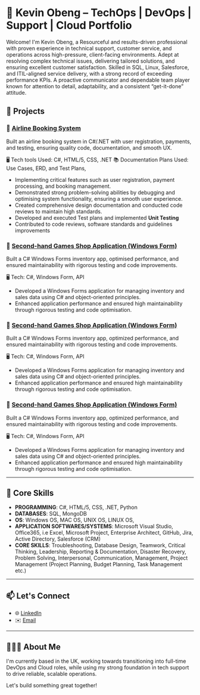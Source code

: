 # 💼 Kevin Obeng – TechOps | DevOps | Support | Cloud Portfolio

Welcome! I'm Kevin Obeng, a Resourceful and results-driven professional with proven experience in technical support, customer service, and operations across high-pressure, client-facing environments. Adept at resolving complex technical issues, delivering tailored solutions, and ensuring excellent customer satisfaction. Skilled in SQL, Linux, Salesforce, and ITIL-aligned service delivery, with a strong record of exceeding performance KPIs. A proactive communicator and dependable team player known for attention to detail, adaptability, and a consistent “get-it-done” attitude.


## 🌟 Projects

### 🚀 [Airline Booking System](https://github.com/yourusername/project-link)
Built an airline booking system in C#/.NET with user registration, payments, and testing, ensuring quality code, documentation, and smooth UX.

:desktop_computer: Tech tools Used: C#, HTML/5, CSS, .NET
:books: Documentation Plans Used: Use Cases, ERD, and Test Plans,

- Implementing critical features such as user registration, payment processing, and booking management.
- Demonstrated strong problem-solving abilities by debugging and optimising system functionality, ensuring a smooth user experience.
- Created comprehensive design documentation and conducted code reviews to maintain high standards.
- Developed and executed Test plans and implemented **Unit Testing**
- Contributed to code reviews, software standards and guidelines improvements


### 📡 [Second-hand Games Shop Application (Windows Form)](https://github.com/yourusername/project-link)
Built a C# Windows Forms inventory app, optimised performance, and ensured maintainability with rigorous testing and code improvements.

:desktop_computer: Tech: C#, Windows Form, API

- Developed a Windows Forms application for managing inventory and sales data using C# and object-oriented principles.
- Enhanced application performance and ensured high maintainability through rigorous testing and code optimisation.


### 📡 [Second-hand Games Shop Application (Windows Form)](https://github.com/yourusername/project-link)
Built a C# Windows Forms inventory app, optimized performance, and ensured maintainability with rigorous testing and code improvements.

:desktop_computer: Tech: C#, Windows Form, API

- Developed a Windows Forms application for managing inventory and sales data using C# and object-oriented principles.
- Enhanced application performance and ensured high maintainability through rigorous testing and code optimisation.


### 📡 [Second-hand Games Shop Application (Windows Form)](https://github.com/yourusername/project-link)
Built a C# Windows Forms inventory app, optimized performance, and ensured maintainability with rigorous testing and code improvements.

:desktop_computer: Tech: C#, Windows Form, API

- Developed a Windows Forms application for managing inventory and sales data using C# and object-oriented principles.
- Enhanced application performance and ensured high maintainability through rigorous testing and code optimisation.

---

## 🧰 Core Skills

- **PROGRAMMING**: C#, HTML/5, CSS, .NET, Python
- **DATABASES**: SQL, MongoDB
- **OS**: Windows OS, MAC OS, UNIX OS, LINUX OS,
- **APPLICATION SOFTWARES/SYSTEMS**: Microsoft Visual Studio, Office365, i.e Excel, Microsoft Project, Enterprise Architect, GitHub, Jira, Active Directory, Salesforce (CRM)
- **CORE SKILLS**: Troubleshooting, Database Design, Teamwork, Critical Thinking, Leadership, Reporting & Documentation, Disaster Recovery, Problem Solving, Interpersonal, Communication, Management, Project Management (Project Planning, Budget Planning, Task Management etc.)


---

## 📫 Let's Connect

- 🌐 [LinkedIn](https://www.linkedin.com/in/kevin-obeng-a0232b1a8/)
- ✉️ [Email](mailto:kevinobeng@hotmail.com)

---

## 👨🏾‍💻 About Me

I'm currently based in the UK, working towards transitioning into full-time DevOps and Cloud roles, while using my strong foundation in tech support to drive reliable, scalable operations.

Let's build something great together!
